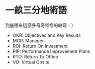 # 一畝三分地術語

到底哪來這麼多奇奇怪怪的縮寫：）

- OKR: Objectives and Key Results
- MGR: Manager
- ROI: Return On Investment
- PIP: Performance Improvement Plans
- RTO: Return To Office
- VO: Virtual Onsite

